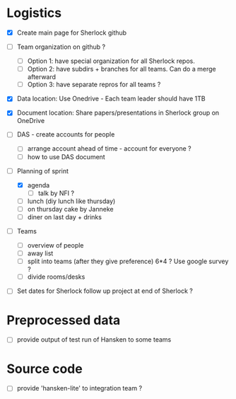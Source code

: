 # Logistics

* [X] Create main page for Sherlock github

* [ ] Team organization on github ? 
   - [ ] Option 1: have special organization for all Sherlock repos.
   - [ ] Option 2: have subdirs + branches for all teams. Can do a merge afterward 
   - [ ] Option 3: have separate repros for all teams ?
   
* [X] Data location: Use Onedrive - Each team leader should have 1TB

* [X] Document location: Share papers/presentations in Sherlock group on OneDrive
   
* [ ] DAS - create accounts for people
   - [ ] arrange account ahead of time - account for everyone ?   
   - [ ] how to use DAS document
  
* [ ] Planning of sprint 
   - [X] agenda 
      - [ ] talk by NFI ? 
   - [ ] lunch (diy lunch like thursday) 
   - [ ] on thursday cake by Janneke
   - [ ] diner on last day + drinks

* [ ] Teams 
   - [ ] overview of people 
   - [ ] away list 
   - [ ] split into teams (after they give preference) 6*4 ? Use google survey ?
   - [ ] divide rooms/desks 
 
* [ ] Set dates for Sherlock follow up project at end of Sherlock ?

# Preprocessed data 

* [ ] provide output of test run of Hansken to some teams

# Source code

* [ ] provide 'hansken-lite' to integration team ?
   


   


  
  
  
